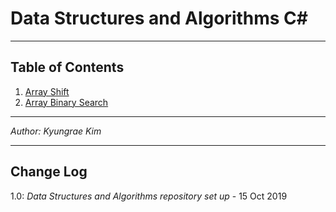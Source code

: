 # Data Structures and Algorithms C\#
---

## Table of Contents
1. [Array Shift](https://github.com/jeremymaya/data-structures-and-algorithms-c-/tree/master/challenges/ArrayShift)
2. [Array Binary Search](https://github.com/jeremymaya/data-structures-and-algorithms-c-/tree/master/challenges/SearchBinary)

---

*Author: Kyungrae Kim*

---

## Change Log
1.0: *Data Structures and Algorithms repository set up* - 15 Oct 2019

